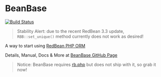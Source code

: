 # BeanBase

[![Build Status](https://secure.travis-ci.org/ruli/BeanBase.png)](http://travis-ci.org/ruli/BeanBase)

> Stability Alert: due to the recent RedBean 3.3 update, `RBB::set_unique()` method currently does not work as desired!

A way to start using [RedBean PHP ORM](http://redbeanphp.com/)

Details, Manual, Docs & More at [BeanBase GitHub Page](http://ruli.github.com/BeanBase)

> Notice: BeanBase requires [rb.php](http://redbeanphp.com/) but does not ship with it, so grab it now!